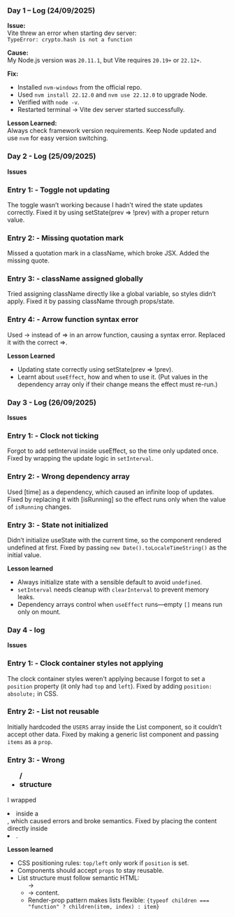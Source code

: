 ### Day 1 – Log (24/09/2025)

**Issue:**  
Vite threw an error when starting dev server:  
`TypeError: crypto.hash is not a function`  

**Cause:**  
My Node.js version was `20.11.1`, but Vite requires `20.19+` or `22.12+`.  

**Fix:**  
- Installed `nvm-windows` from the official repo.  
- Used `nvm install 22.12.0` and `nvm use 22.12.0` to upgrade Node.  
- Verified with `node -v`.  
- Restarted terminal → Vite dev server started successfully.  

**Lesson Learned:**  
Always check framework version requirements. Keep Node updated and use `nvm` for easy version switching.


### Day 2 - Log (25/09/2025)

**Issues**
### Entry 1: - Toggle not updating
The toggle wasn’t working because I hadn’t wired the state updates correctly. Fixed it by using setState(prev => !prev) with a proper return value.

### Entry 2: - Missing quotation mark
Missed a quotation mark in a className, which broke JSX. Added the missing quote.

### Entry 3: - className assigned globally
Tried assigning className directly like a global variable, so styles didn’t apply. Fixed it by passing className through props/state.

### Entry 4: - Arrow function syntax error
Used -> instead of => in an arrow function, causing a syntax error. Replaced it with the correct =>.

**Lesson Learned**
- Updating state correctly using setState(prev => !prev).
- Learnt about `useEffect`, how and when to use it. (Put values in the dependency array only if their change means the effect must re-run.)

### Day 3 - Log (26/09/2025)

**Issues**
### Entry 1: - Clock not ticking
Forgot to add setInterval inside useEffect, so the time only updated once. Fixed by wrapping the update logic in `setInterval`.

### Entry 2: - Wrong dependency array
Used [time] as a dependency, which caused an infinite loop of updates. Fixed by replacing it with [isRunning] so the effect runs only when the value of `isRunning` changes.

### Entry 3: - State not initialized
Didn’t initialize useState with the current time, so the component rendered undefined at first. Fixed by passing `new Date().toLocaleTimeString()` as the initial value.

**Lesson learned**
 - Always initialize state with a sensible default to avoid `undefined`.
 - `setInterval` needs cleanup with `clearInterval` to prevent memory leaks.
 - Dependency arrays control when `useEffect` runs—empty `[]` means run only on mount.

 ### Day 4 - log

 **Issues**
 ### Entry 1: - Clock container styles not applying
 The clock container styles weren't applying because I forgot to set a `position` property (it only had `top` and `left`). Fixed by adding `position: absolute;` in CSS.

### Entry 2: - List not reusable
Initially hardcoded the `USERS` array inside the List component, so it couldn’t accept other data. Fixed by making a generic list component and passing `items` as a `prop`.

### Entry 3: - Wrong <ul> / <li> structure
I wrapped <li> inside a <div>, which caused errors and broke semantics. Fixed by placing the content directly inside <li>.

**Lesson learned**
- CSS positioning rules: `top/left` only work if `position` is set.
- Components should accept `props` to stay reusable.
- List structure must follow semantic HTML: <ul> → <li> → content.
- Render-prop pattern makes lists flexible: `{typeof children === "function" ? children(item, index) : item}`
